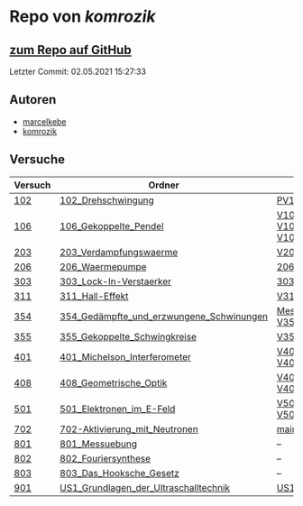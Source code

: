 # Repo von *komrozik*

## [zum Repo auf GitHub](https://github.com/komrozik/AP2019)

Letzter Commit: 02.05.2021 15:27:33

## Autoren
- [marcelkebe](https://github.com/marcelkebe)
- [komrozik](https://github.com/komrozik)

## Versuche

|       Versuch       |                                                                 Ordner                                                                 |                                                                                                                                                                                                                                                                      PDFs                                                                                                                                                                                                                                                                      |
|---------------------|----------------------------------------------------------------------------------------------------------------------------------------|------------------------------------------------------------------------------------------------------------------------------------------------------------------------------------------------------------------------------------------------------------------------------------------------------------------------------------------------------------------------------------------------------------------------------------------------------------------------------------------------------------------------------------------------|
|[102](../versuch/102)|[102_Drehschwingung](https://github.com/komrozik/AP2019/tree/master/102_Drehschwingung)                                                 |[PV102_Rueckgabe.pdf](https://docs.google.com/viewer?url=https://raw.githubusercontent.com/komrozik/AP2019/master/102_Drehschwingung/PV102_Rueckgabe.pdf)                                                                                                                                                                                                                                                                                                                                                                                       |
|[106](../versuch/106)|[106_Gekoppelte_Pendel](https://github.com/komrozik/AP2019/tree/master/106_Gekoppelte_Pendel)                                           |[V106 - Protokoll.pdf](https://docs.google.com/viewer?url=https://raw.githubusercontent.com/komrozik/AP2019/master/106_Gekoppelte_Pendel/V106%20-%20Protokoll.pdf)<br/>[V106 - Protokoll_Anmerkung1.pdf](https://docs.google.com/viewer?url=https://raw.githubusercontent.com/komrozik/AP2019/master/106_Gekoppelte_Pendel/V106%20-%20Protokoll_Anmerkung1.pdf)<br/>[V106-Protokoll-Version2.pdf](https://docs.google.com/viewer?url=https://raw.githubusercontent.com/komrozik/AP2019/master/106_Gekoppelte_Pendel/V106-Protokoll-Version2.pdf)|
|[203](../versuch/203)|[203_Verdampfungswaerme](https://github.com/komrozik/AP2019/tree/master/203_Verdampfungswaerme)                                         |[V203_Verdampfungswaerme.pdf](https://docs.google.com/viewer?url=https://raw.githubusercontent.com/komrozik/AP2019/master/203_Verdampfungswaerme/V203_Verdampfungswaerme.pdf)                                                                                                                                                                                                                                                                                                                                                                   |
|[206](../versuch/206)|[206_Waermepumpe](https://github.com/komrozik/AP2019/tree/master/206_Waermepumpe)                                                       |[206_Waermepumpe.pdf](https://docs.google.com/viewer?url=https://raw.githubusercontent.com/komrozik/AP2019/master/206_Waermepumpe/206_Waermepumpe.pdf)                                                                                                                                                                                                                                                                                                                                                                                          |
|[303](../versuch/303)|[303_Lock-In-Verstaerker](https://github.com/komrozik/AP2019/tree/master/303_Lock-In-Verstaerker)                                       |[303_Lock_In_Verstärker.pdf](https://docs.google.com/viewer?url=https://raw.githubusercontent.com/komrozik/AP2019/master/303_Lock-In-Verstaerker/303_Lock_In_Verst%C3%A4rker.pdf)                                                                                                                                                                                                                                                                                                                                                               |
|[311](../versuch/311)|[311_Hall-Effekt](https://github.com/komrozik/AP2019/tree/master/311_Hall-Effekt)                                                       |[V311_Hall_Effekt.pdf](https://docs.google.com/viewer?url=https://raw.githubusercontent.com/komrozik/AP2019/master/311_Hall-Effekt/V311_Hall_Effekt.pdf)                                                                                                                                                                                                                                                                                                                                                                                        |
|[354](../versuch/354)|[354_Gedämpfte_und_erzwungene_Schwinungen](https://github.com/komrozik/AP2019/tree/master/354_Ged%C3%A4mpfte_und_erzwungene_Schwinungen)|[Messwerte354.pdf](https://docs.google.com/viewer?url=https://raw.githubusercontent.com/komrozik/AP2019/master/354_Ged%C3%A4mpfte_und_erzwungene_Schwinungen/Messwerte354.pdf)<br/>[V354_Gedaempfe_Schwinung.pdf](https://docs.google.com/viewer?url=https://raw.githubusercontent.com/komrozik/AP2019/master/354_Ged%C3%A4mpfte_und_erzwungene_Schwinungen/V354_Gedaempfe_Schwinung.pdf)                                                                                                                                                       |
|[355](../versuch/355)|[355_Gekoppelte_Schwingkreise](https://github.com/komrozik/AP2019/tree/master/355_Gekoppelte_Schwingkreise)                             |[V355_Gekopelte_Schwingkreise.pdf](https://docs.google.com/viewer?url=https://raw.githubusercontent.com/komrozik/AP2019/master/355_Gekoppelte_Schwingkreise/V355_Gekopelte_Schwingkreise.pdf)                                                                                                                                                                                                                                                                                                                                                   |
|[401](../versuch/401)|[401_Michelson_Interferometer](https://github.com/komrozik/AP2019/tree/master/401_Michelson_Interferometer)                             |[V401-mrozik-kebekus.pdf](https://docs.google.com/viewer?url=https://raw.githubusercontent.com/komrozik/AP2019/master/401_Michelson_Interferometer/V401-mrozik-kebekus.pdf)<br/>[V401.pdf](https://docs.google.com/viewer?url=https://raw.githubusercontent.com/komrozik/AP2019/master/401_Michelson_Interferometer/V401.pdf)                                                                                                                                                                                                                   |
|[408](../versuch/408)|[408_Geometrische_Optik](https://github.com/komrozik/AP2019/tree/master/408_Geometrische_Optik)                                         |[V408-mrozik-kebekus.pdf](https://docs.google.com/viewer?url=https://raw.githubusercontent.com/komrozik/AP2019/master/408_Geometrische_Optik/V408-mrozik-kebekus.pdf)<br/>[V408.pdf](https://docs.google.com/viewer?url=https://raw.githubusercontent.com/komrozik/AP2019/master/408_Geometrische_Optik/V408.pdf)                                                                                                                                                                                                                               |
|[501](../versuch/501)|[501_Elektronen_im_E-Feld](https://github.com/komrozik/AP2019/tree/master/501_Elektronen_im_E-Feld)                                     |[V501.pdf](https://docs.google.com/viewer?url=https://raw.githubusercontent.com/komrozik/AP2019/master/501_Elektronen_im_E-Feld/V501.pdf)<br/>[V501_kebekus_Mrozik.pdf](https://docs.google.com/viewer?url=https://raw.githubusercontent.com/komrozik/AP2019/master/501_Elektronen_im_E-Feld/V501_kebekus_Mrozik.pdf)                                                                                                                                                                                                                           |
|[702](../versuch/702)|[702-Aktivierung_mit_Neutronen](https://github.com/komrozik/AP2019/tree/master/702-Aktivierung_mit_Neutronen)                           |[main.pdf](https://docs.google.com/viewer?url=https://raw.githubusercontent.com/komrozik/AP2019/master/702-Aktivierung_mit_Neutronen/main.pdf)                                                                                                                                                                                                                                                                                                                                                                                                  |
|[801](../versuch/801)|[801_Messuebung](https://github.com/komrozik/AP2019/tree/master/801_Messuebung)                                                         |–                                                                                                                                                                                                                                                                                                                                                                                                                                                                                                                                               |
|[802](../versuch/802)|[802_Fouriersynthese](https://github.com/komrozik/AP2019/tree/master/802_Fouriersynthese)                                               |–                                                                                                                                                                                                                                                                                                                                                                                                                                                                                                                                               |
|[803](../versuch/803)|[803_Das_Hooksche_Gesetz](https://github.com/komrozik/AP2019/tree/master/803_Das_Hooksche_Gesetz)                                       |–                                                                                                                                                                                                                                                                                                                                                                                                                                                                                                                                               |
|[901](../versuch/901)|[US1_Grundlagen_der_Ultraschalltechnik](https://github.com/komrozik/AP2019/tree/master/US1_Grundlagen_der_Ultraschalltechnik)           |[US1(V901).pdf](https://docs.google.com/viewer?url=https://raw.githubusercontent.com/komrozik/AP2019/master/US1_Grundlagen_der_Ultraschalltechnik/US1(V901).pdf)                                                                                                                                                                                                                                                                                                                                                                                |
